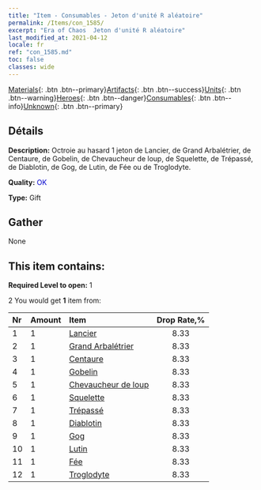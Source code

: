 ```yaml
---
title: "Item - Consumables - Jeton d'unité R aléatoire"
permalink: /Items/con_1585/
excerpt: "Era of Chaos  Jeton d'unité R aléatoire"
last_modified_at: 2021-04-12
locale: fr
ref: "con_1585.md"
toc: false
classes: wide
---
```

 [Materials](/fr/Items/){: .btn .btn--primary}[Artifacts](/fr/Items/Artifacts/){: .btn .btn--success}[Units](/fr/Items/Units/){: .btn .btn--warning}[Heroes](/fr/Items/Heroes/){: .btn .btn--danger}[Consumables](/fr/Items/Consumables/){: .btn .btn--info}[Unknown](/fr/Items/Unknown/){: .btn .btn--primary}

## Détails
 **Description:** Octroie au hasard 1 jeton de Lancier, de Grand Arbalétrier, de Centaure, de Gobelin, de Chevaucheur de loup, de Squelette, de Trépassé, de Diablotin, de Gog, de Lutin, de Fée ou de Troglodyte.

 **Quality:** <span style="color: #0000CD">OK</span>

 **Type:** Gift

## Gather

  None

## This item contains:

 **Required Level to open:** 1

 2 You would get **1** item  from:

  | Nr | Amount |     Item    | Drop Rate,% |
  |:---|:-------|:------------|:---------:|
  | 1 | 1 | [Lancier](/fr/Items/unt_190/) | 8.33 | 
  | 2 | 1 | [Grand Arbalétrier](/fr/Items/unt_191/) | 8.33 | 
  | 3 | 1 | [Centaure](/fr/Items/unt_199/) | 8.33 | 
  | 4 | 1 | [Gobelin](/fr/Items/unt_217/) | 8.33 | 
  | 5 | 1 | [Chevaucheur de loup](/fr/Items/unt_218/) | 8.33 | 
  | 6 | 1 | [Squelette](/fr/Items/unt_208/) | 8.33 | 
  | 7 | 1 | [Trépassé](/fr/Items/unt_209/) | 8.33 | 
  | 8 | 1 | [Diablotin](/fr/Items/unt_226/) | 8.33 | 
  | 9 | 1 | [Gog](/fr/Items/unt_227/) | 8.33 | 
  | 10 | 1 | [Lutin](/fr/Items/unt_235/) | 8.33 | 
  | 11 | 1 | [Fée](/fr/Items/unt_262/) | 8.33 | 
  | 12 | 1 | [Troglodyte](/fr/Items/unt_244/) | 8.33 | 
